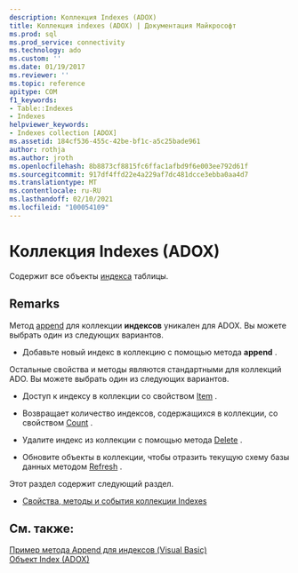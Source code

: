 ```yaml
---
description: Коллекция Indexes (ADOX)
title: Коллекция indexes (ADOX) | Документация Майкрософт
ms.prod: sql
ms.prod_service: connectivity
ms.technology: ado
ms.custom: ''
ms.date: 01/19/2017
ms.reviewer: ''
ms.topic: reference
apitype: COM
f1_keywords:
- Table::Indexes
- Indexes
helpviewer_keywords:
- Indexes collection [ADOX]
ms.assetid: 184cf536-455c-42be-bf1c-a5c25bade961
author: rothja
ms.author: jroth
ms.openlocfilehash: 8b8873cf8815fc6ffac1afbd9f6e003ee792d61f
ms.sourcegitcommit: 917df4ffd22e4a229af7dc481dcce3ebba0aa4d7
ms.translationtype: MT
ms.contentlocale: ru-RU
ms.lasthandoff: 02/10/2021
ms.locfileid: "100054109"
---
```

# <a name="indexes-collection-adox"></a>Коллекция Indexes (ADOX)
Содержит все объекты [индекса](./index-object-adox.md) таблицы.  
  
## <a name="remarks"></a>Remarks  
 Метод [append](./append-method-adox-indexes.md) для коллекции **индексов** уникален для ADOX. Вы можете выбрать один из следующих вариантов.  
  
-   Добавьте новый индекс в коллекцию с помощью метода **append** .  
  
 Остальные свойства и методы являются стандартными для коллекций ADO. Вы можете выбрать один из следующих вариантов.  
  
-   Доступ к индексу в коллекции со свойством [Item](../ado-api/item-property-ado.md) .  
  
-   Возвращает количество индексов, содержащихся в коллекции, со свойством [Count](../ado-api/count-property-ado.md) .  
  
-   Удалите индекс из коллекции с помощью метода [Delete](./delete-method-adox-collections.md) .  
  
-   Обновите объекты в коллекции, чтобы отразить текущую схему базы данных методом [Refresh](../ado-api/refresh-method-ado.md) .  
  
 Этот раздел содержит следующий раздел.  
  
-   [Свойства, методы и события коллекции Indexes](./indexes-collection-properties-methods-and-events.md)  
  
## <a name="see-also"></a>См. также:  
 [Пример метода Append для индексов (Visual Basic)](./indexes-append-method-example-vb.md)   
 [Объект Index (ADOX)](./index-object-adox.md)